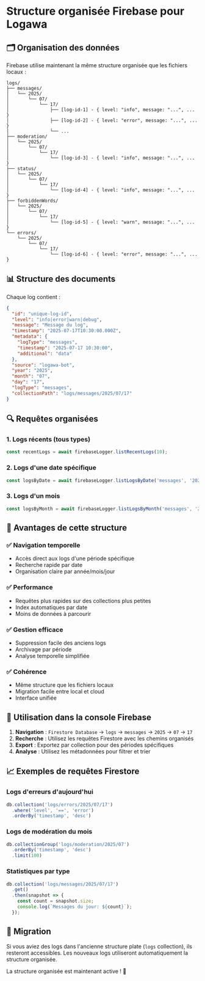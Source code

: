 # Structure organisée Firebase pour Logawa

## 🗂️ Organisation des données

Firebase utilise maintenant la même structure organisée que les fichiers locaux :

```
logs/
├── messages/
│   └── 2025/
│       └── 07/
│           └── 17/
│               ├── [log-id-1] - { level: "info", message: "...", ... }
│               ├── [log-id-2] - { level: "error", message: "...", ... }
│               └── ...
├── moderation/
│   └── 2025/
│       └── 07/
│           └── 17/
│               └── [log-id-3] - { level: "info", message: "...", ... }
├── status/
│   └── 2025/
│       └── 07/
│           └── 17/
│               └── [log-id-4] - { level: "info", message: "...", ... }
├── forbiddenWords/
│   └── 2025/
│       └── 07/
│           └── 17/
│               └── [log-id-5] - { level: "warn", message: "...", ... }
└── errors/
    └── 2025/
        └── 07/
            └── 17/
                └── [log-id-6] - { level: "error", message: "...", ... }
```

## 📊 Structure des documents

Chaque log contient :

```json
{
  "id": "unique-log-id",
  "level": "info|error|warn|debug",
  "message": "Message du log",
  "timestamp": "2025-07-17T10:30:00.000Z",
  "metadata": {
    "logType": "messages",
    "timestamp": "2025-07-17 10:30:00",
    "additional": "data"
  },
  "source": "logawa-bot",
  "year": "2025",
  "month": "07",
  "day": "17",
  "logType": "messages",
  "collectionPath": "logs/messages/2025/07/17"
}
```

## 🔍 Requêtes organisées

### 1. Logs récents (tous types)
```javascript
const recentLogs = await firebaseLogger.listRecentLogs(10);
```

### 2. Logs d'une date spécifique
```javascript
const logsByDate = await firebaseLogger.listLogsByDate('messages', '2025', '07', '17');
```

### 3. Logs d'un mois
```javascript
const logsByMonth = await firebaseLogger.listLogsByMonth('messages', '2025', '07');
```

## 🎯 Avantages de cette structure

### ✅ Navigation temporelle
- Accès direct aux logs d'une période spécifique
- Recherche rapide par date
- Organisation claire par année/mois/jour

### ✅ Performance
- Requêtes plus rapides sur des collections plus petites
- Index automatiques par date
- Moins de données à parcourir

### ✅ Gestion efficace
- Suppression facile des anciens logs
- Archivage par période
- Analyse temporelle simplifiée

### ✅ Cohérence
- Même structure que les fichiers locaux
- Migration facile entre local et cloud
- Interface unifiée

## 🔧 Utilisation dans la console Firebase

1. **Navigation** : `Firestore Database` → `logs` → `messages` → `2025` → `07` → `17`
2. **Recherche** : Utilisez les requêtes Firestore avec les chemins organisés
3. **Export** : Exportez par collection pour des périodes spécifiques
4. **Analyse** : Utilisez les métadonnées pour filtrer et trier

## 📈 Exemples de requêtes Firestore

### Logs d'erreurs d'aujourd'hui
```javascript
db.collection('logs/errors/2025/07/17')
  .where('level', '==', 'error')
  .orderBy('timestamp', 'desc')
```

### Logs de modération du mois
```javascript
db.collectionGroup('logs/moderation/2025/07')
  .orderBy('timestamp', 'desc')
  .limit(100)
```

### Statistiques par type
```javascript
db.collection('logs/messages/2025/07/17')
  .get()
  .then(snapshot => {
    const count = snapshot.size;
    console.log(`Messages du jour: ${count}`);
  });
```

## 🚀 Migration

Si vous aviez des logs dans l'ancienne structure plate (`logs` collection), ils resteront accessibles. Les nouveaux logs utiliseront automatiquement la structure organisée.

La structure organisée est maintenant active ! 🎉 